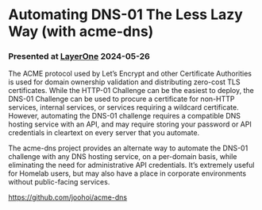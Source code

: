 # Automating DNS-01 The Less Lazy Way (with acme-dns)
### Presented at [LayerOne](https://www.layerone.org/) 2024-05-26

The ACME protocol used by Let’s Encrypt and other Certificate Authorities is used for domain ownership validation and distributing zero-cost TLS certificates.
While the HTTP-01 Challenge can be the easiest to deploy, the DNS-01 Challenge can be used to procure a certificate for non-HTTP services, internal services, or services requiring a wildcard certificate.
However, automating the DNS-01 challenge requires a compatible DNS hosting service with an API, and may require storing your password or API credentials in cleartext on every server that you automate. 

The acme-dns project provides an alternate way to automate the DNS-01 challenge with any DNS hosting service, on a per-domain basis, while eliminating the need for administrative API credentials.
It’s extremely useful for Homelab users, but may also have a place in corporate environments without public-facing services.

https://github.com/joohoi/acme-dns
